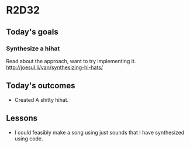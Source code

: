 # R2D32

## Today's goals
### Synthesize a hihat
Read about the approach, want to try implementing it.
http://joesul.li/van/synthesizing-hi-hats/

## Today's outcomes
- Created A shitty hihat.

## Lessons
- I could feasibly make a song using just sounds that I have synthesized using code.
